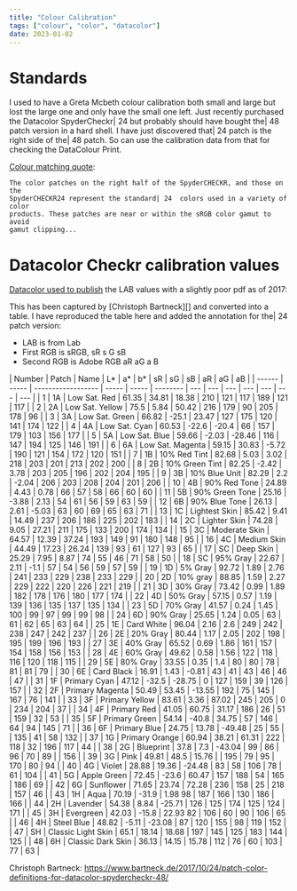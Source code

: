 ```yaml
---
title: "Colour Calibration"
tags: ["colour", "color", "datacolor"]
date: 2023-01-02
---
```


# Standards

I used to have a Greta Mcbeth colour calibration both small and large but lost the large one and only have the small one left. Just recently purchased the Datacolor SpyderCheckr| 24 but probably should have bought the| 48 patch version in a hard shell. I have just discovered that| 24 patch is the right side of the| 48 patch. So can use the calibration data from that for checking the DataColour Print.

[Colour matching quote][]:

```
The color patches on the right half of the SpyderCHECKR, and those on the
SpyderCHECKR24 represent the standard| 24  colors used in a variety of color
products. These patches are near or within the sRGB color gamut to avoid
gamut clipping...
```

[colour matching quote]: https://www.bhphotovideo.com/lit_files/381135.pdf

# Datacolor Checkr calibration values

[Datacolor used to publish][] the LAB values with a slightly poor pdf as of 2017:

[datacolor used to publish]: https://web.archive.org/web/20170714114019/http://www.datacolor.com/wp-content/uploads/2016/08/SpyderCheckr_Color_Data.pdf

This has been captured by [Christoph Bartneck][] and converted into a table. I have reproduced the table here and added the annotation for the| 24 patch version:

- LAB is from Lab
- First RGB is sRGB, sR s G sB
- Second RGB is Adobe RGB aR aG a B

| Number | Patch | Name               | L\*   | a\*   | b\*      | sR  | sG  | sB  | aR  | aG  | aB  |
| ------ | ----- | ------------------ | ----- | ----- | -------- | --- | --- | --- | --- | --- | --- | --- |
| 1      | 1A    | Low Sat. Red       | 61.35 | 34.81 | 18.38    | 210 | 121 | 117 | 189 | 121 | 117 |
| 2      | 2A    | Low Sat. Yellow    | 75.5  | 5.84  | 50.42    | 216 | 179 | 90  | 205 | 178 | 96  |
| 3      | 3A    | Low Sat. Green     | 66.82 | -25.1 | 23.47    | 127 | 175 | 120 | 141 | 174 | 122 |
| 4      | 4A    | Low Sat. Cyan      | 60.53 | -22.6 | -20.4    | 66  | 157 | 179 | 103 | 156 | 177 |
| 5      | 5A    | Low Sat. Blue      | 59.66 | -2.03 | -28.46   | 116 | 147 | 194 | 125 | 146 | 191 |
| 6      | 6A    | Low Sat. Magenta   | 59.15 | 30.83 | -5.72    | 190 | 121 | 154 | 172 | 120 | 151 |
| 7      | 1B    | 10% Red Tint       | 82.68 | 5.03  | 3.02     | 218 | 203 | 201 | 213 | 202 | 200 |
| 8      | 2B    | 10% Green Tint     | 82.25 | -2.42 | 3.78     | 203 | 205 | 196 | 202 | 204 | 195 |
| 9      | 3B    | 10% Blue Unit      | 82.29 | 2.2   | -2.04    | 206 | 203 | 208 | 204 | 201 | 206 |
| 10     | 4B    | 90% Red Tone       | 24.89 | 4.43  | 0.78     | 66  | 57  | 58  | 66  | 60  | 60  |
| 11     | 5B    | 90% Green Tone     | 25.16 | -3.88 | 2.13     | 54  | 61  | 56  | 59  | 63  | 59  |
| 12     | 6B    | 90% Blue Tone      | 26.13 | 2.61  | -5.03    | 63  | 60  | 69  | 65  | 63  | 71  |
| 13     | 1C    | Lightest Skin      | 85.42 | 9.41  | 14.49    | 237 | 206 | 186 | 225 | 202 | 183 |
| 14     | 2C    | Lighter Skin       | 74.28 | 9.05  | 27.21    | 211 | 175 | 133 | 200 | 174 | 134 |
| 15     | 3C    | Moderate Skin      | 64.57 | 12.39 | 37.24    | 193 | 149 | 91  | 180 | 148 | 95  |
| 16     | 4C    | Medium Skin        | 44.49 | 17.23 | 26.24    | 139 | 93  | 61  | 127 | 93  | 65  |
| 17     | SC    | Deep Skin          | 25.29 | 7.95  | 8.87     | 74  | 55  | 46  | 71  | 58  | 50  |
| 18     | SC    | 95% Gray           | 22.67 | 2.11  | -1.1     | 57  | 54  | 56  | 59  | 57  | 59  |
| 19     | 1D    | 5% Gray            | 92.72 | 1.89  | 2.76     | 241 | 233 | 229 | 238 | 233 | 229 |
| 20     | 2D    | 10% gray           | 88.85 | 1.59  | 2.27     | 229 | 222 | 220 | 226 | 221 | 219 |
| 21     | 3D    | 30% Gray           | 73.42 | 0.99  | 1.89     | 182 | 178 | 176 | 180 | 177 | 174 |
| 22     | 4D    | 50% Gray           | 57.15 | 0.57  | 1.19     | 139 | 136 | 135 | 137 | 135 | 134 |
| 23     | 5D    | 70% Gray           | 41.57 | 0.24  | 1.45     | 100 | 99  | 97  | 99  | 99  | 98  |
| 24     | 6D    | 90% Gray           | 25.65 | 1.24  | 0.05     | 63  | 61  | 62  | 65  | 63  | 64  |
| 25     | 1E    | Card White         | 96.04 | 2.16  | 2.6      | 249 | 242 | 238 | 247 | 242 | 237 |
| 26     | 2E    | 20% Gray           | 80.44 | 1.17  | 2.05     | 202 | 198 | 195 | 199 | 196 | 193 |
| 27     | 3E    | 40% Gray           | 65.52 | 0.69  | 1.86     | 161 | 157 | 154 | 158 | 156 | 153 |
| 28     | 4E    | 60% Gray           | 49.62 | 0.58  | 1.56     | 122 | 118 | 116 | 120 | 118 | 115 |
| 29     | 5E    | 80% Gray           | 33.55 | 0.35  | 1.4      | 80  | 80  | 78  | 81  | 81  | 79  |
| 30     | 6E    | Card Black         | 16.91 | 1.43  | -0.81    | 43  | 41  | 43  | 46  | 46  | 47  |
| 31     | 1F    | Primary Cyan       | 47.12 | -32.5 | -28.75   | 0   | 127 | 159 | 39  | 126 | 157 |
| 32     | 2F    | Primary Magenta    | 50.49 | 53.45 | -13.55   | 192 | 75  | 145 | 167 | 76  | 141 |
| 33     | 3F    | Primary Yellow     | 83.61 | 3.36  | 87.02    | 245 | 205 | 0   | 234 | 204 | 37  |
| 34     | 4F    | Primary Red        | 41.05 | 60.75 | 31.17    | 186 | 26  | 51  | 159 | 32  | 53  |
| 35     | 5F    | Primary Green      | 54.14 | -40.8 | 34.75    | 57  | 146 | 64  | 94  | 145 | 71  |
| 36     | 6F    | Primary Blue       | 24.75 | 13.78 | -49.48   | 25  | 55  |     | 135 | 41  | 58  | 132 |
| 37     | 1G    | Primary Orange     | 60.94 | 38.21 | 61.31    | 222 | 118 | 32  |      196 | 117 | 44  |
| 38     | 2G    | Blueprint          | 37.8  | 7.3   | -43.04   | 99  | 86  | 96  | 70  | 89  |     | 156 |
| 39     | 3G    | Pink               | 49.81 | 48.5  | 15.76    |     | 195 | 79  | 95  | 170 | 80  | 94  |
| 40     | 4G    | Violet             | 28.88 | 19.36 | -24.48   | 83  | 58  | 106 | 78  | 61  | 104 |
| 41     | 5G    | Apple Green        | 72.45 | -23.6 | 60.47    | 157 | 188 | 54  |      165 | 186 | 69  |
| 42     | 6G    | Sunflower          | 71.65 | 23.74 | 72.28    | 236 | 158 | 25  |      218 | 157 | 46  |
| 43     | 1H    | Aqua               | 70.19 | -31.9 | 1.98 98  | 187 | 166 | 130 | 186 | 166 |
| 44     | 2H    | Lavender           | 54.38 | 8.84  | -25.71   | 126 | 125 | 174 | 125 | 124 | 171 |
| 45     | 3H    | Evergreen          | 42.03 | -15.8 | 22.93 82 | 106 | 60  | 90  |      106 | 65  |
| 46     | 4H    | Steel Blue         | 48.82 | -5.11 | -23.08   | 87  | 120 | 155 | 98  | 119 | 152 |
| 47     | SH    | Classic Light Skin | 65.1  | 18.14 | 18.68    | 197 | 145 | 125 | 183 | 144 | 125 |
| 48     | 6H    | Classic Dark Skin  | 36.13 | 14.15 | 15.78    | 112 | 76  | 60  |      103 | 77  | 63  |

Christoph Bartneck: https://www.bartneck.de/2017/10/24/patch-color-definitions-for-datacolor-spydercheckr-48/
